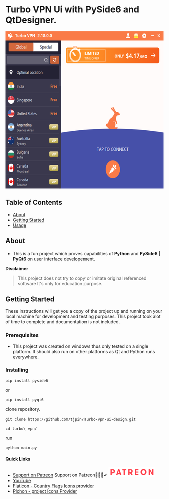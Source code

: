 # Turbo VPN Ui with PySide6 and QtDesigner.
<img src="turbo.png" width=auto height=500px alt="Turbo Vpn ui Clone">

## Table of Contents

- [About](#about)
- [Getting Started](#getting_started)
- [Usage](#usage)

## About <a name = "about"></a>

- This is a fun project which proves capabilities of **Python** and **PySide6 | PyQt6** on user interface developement.

**Disclaimer**
> This project does not try to copy or imitate original referenced software
> It's only for education purpose. 

## Getting Started <a name = "getting_started"></a>

These instructions will get you a copy of the project up and running on your local machine for development and testing purposes.
This project took alot of time to complete and documentation is not included.

### Prerequisites
* This project was created on windows thus only tested on a single platform. It should also run on other platforms as Qt and Python runs everywhere.


### Installing

```
pip install pyside6
```
or
```
pip install pyqt6
```

clone repository.
```
git clone https://github.com/tjpin/Turbo-vpn-ui-design.git
```

```
cd turbo\ vpn/
```

run
```
python main.py
```

#### Quick Links
- [Support on Patreon](https://www.patreon.com/chairmanstudios)
Support on Patreon💖💖💖✔
<a href='https://www.patreon.com/chairmanstudios' target="_blank"><img src="patreon.png" width="150" height=auto alt="Support on Patreon"></a>
- [YouTube](https://www.youtube.com/channel/UCQdH3uO0rIg5ctg8PFb27Pg)
- [Flaticon - Country Flags Icons provider](https://www.flaticon.com/search)
- [Pichon - project Icons Provider](https://www.filehorse.com/download-icons8/)
